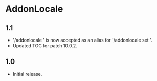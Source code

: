 # AddonLocale

## 1.1
- '/addonlocale <locale>' is now accepted as an alias for '/addonlocale set <locale>'.
- Updated TOC for patch 10.0.2.

## 1.0

- Initial release.

